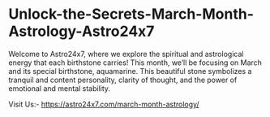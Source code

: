 # Unlock-the-Secrets-March-Month-Astrology-Astro24x7
Welcome to Astro24x7, where we explore the spiritual and astrological energy that each birthstone carries! This month, we’ll be focusing on March and its special birthstone, aquamarine. This beautiful stone symbolizes a tranquil and content personality, clarity of thought, and the power of emotional and mental stability.

Visit Us:- https://astro24x7.com/march-month-astrology/
